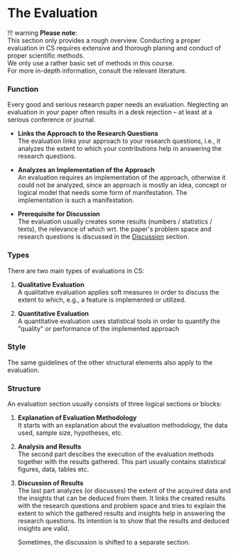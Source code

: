 # The Evaluation

!!! warning
    **Please note**:  
    This section only provides a rough overview. Conducting a proper evaluation in CS requires extensive and thorough planing and conduct of proper scientific methods.  
    We only use a rather basic set of methods in this course.  
    For more in-depth information, consult the  relevant literature. 


### Function

Every good and serious research paper needs an evaluation. Neglecting an evaluation in your paper often results in a desk rejection – at least at a serious conference or journal.

* **Links the Approach to the Research Questions**  
    The evaluation links your approach to your research questions, i.e., it analyzes the extent to which your contributions help in answering the research questions.


* **Analyzes an Implementation of the Approach**   
    An evaluation requires an implementation of the approach, otherwise it could not be analyzed, since an approach is mostly an idea, concept or logical model that needs some form of manifestation. The implementation is such a manifestation.

* **Prerequisite for Discussion**  
    The evaluation usually creates some results (numbers / statistics / texts), the relevance of which wrt. the paper's problem space and research questions is discussed in the [Discussion](elements/discussion.md) section.

### Types

There are two main types of evaluations in CS:

1. **Qualitative Evaluation**  
    A qualitative evaluation applies soft measures in order to discuss the extent to which, e.g., a feature is implemented or utilized. 

2. **Quantitative Evaluation**  
    A quantitative evaluation uses statistical tools in order to quantify the "quality" or performance of the implemented approach 


### Style

The same guidelines of the other structural elements also apply to the evaluation.


### Structure

An evaluation section usually consists of three logical sections or blocks:

1. **Explanation of Evaluation Methodology**  
    It starts with an explanation about the evaluation methodology, the data used, sample size, hypotheses, etc.

2. **Analysis and Results**  
     The second part descibes the execution of the evaluation methods together with the results gathered. This part usually contains statistical figures, data, tables etc.

3. **Discussion of Results**  
     The last part analyzes (or discusses) the extent of the acquired data and the insights that can be deduced from them. It links the created results with the research questions and problem space and tries to explain the extent to which the gathered results and insights help in answering the research questions. Its intention is to show that the results and deduced insights are valid. 

     Sometimes, the discussion is shifted to a separate section.
